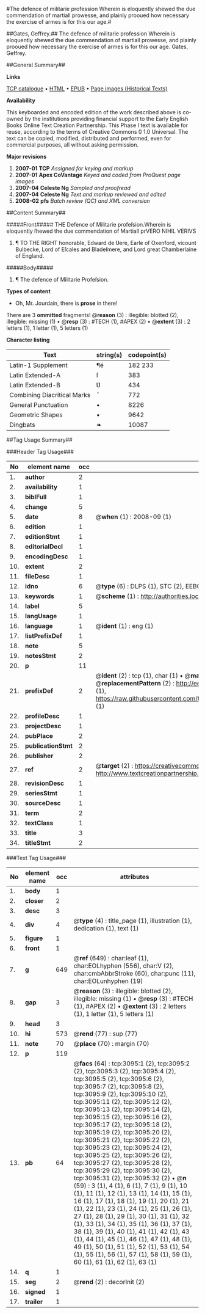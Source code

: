 #The defence of militarie profession Wherein is eloquently shewed the due commendation of martiall prowesse, and plainly prooued how necessary the exercise of armes is for this our age.#

##Gates, Geffrey.##
The defence of militarie profession Wherein is eloquently shewed the due commendation of martiall prowesse, and plainly prooued how necessary the exercise of armes is for this our age.
Gates, Geffrey.

##General Summary##

**Links**

[TCP catalogue](http://www.ota.ox.ac.uk/tcp/)  • 
[HTML](http://tei.it.ox.ac.uk/tcp/Texts-HTML/free/A01/A01555.html)  • 
[EPUB](http://tei.it.ox.ac.uk/tcp/Texts-EPUB/free/A01/A01555.epub) • 
[Page images (Historical Texts)](https://data.historicaltexts.jisc.ac.uk/view?pubId=eebo-99838707e&pageId=eebo-99838707e-3095-1)

**Availability**

This keyboarded and encoded edition of the
	       work described above is co-owned by the institutions
	       providing financial support to the Early English Books
	       Online Text Creation Partnership. This Phase I text is
	       available for reuse, according to the terms of Creative
	       Commons 0 1.0 Universal. The text can be copied,
	       modified, distributed and performed, even for
	       commercial purposes, all without asking permission.

**Major revisions**

1. __2007-01__ __TCP__ *Assigned for keying and markup*
1. __2007-01__ __Apex CoVantage__ *Keyed and coded from ProQuest page images*
1. __2007-04__ __Celeste Ng__ *Sampled and proofread*
1. __2007-04__ __Celeste Ng__ *Text and markup reviewed and edited*
1. __2008-02__ __pfs__ *Batch review (QC) and XML conversion*

##Content Summary##

#####Front#####
THE Defence of Militarie profeſsion.Wherein is eloquently ſhewed the due commendation of Martiall prVERO NIHIL VERIVS
1. ¶ TO THE RIGHT honorable, Edward de Ʋere, Earle of Oxenford, vicount Bulbecke, Lord of Eſcales and Bladeſmere, and Lord great Chamberlaine of England.

#####Body#####

1. ¶ The defence of Militarie Profeſsion.

**Types of content**

  * Oh, Mr. Jourdain, there is **prose** in there!

There are 3 **ommitted** fragments! 
 @__reason__ (3) : illegible: blotted (2), illegible: missing (1)  •  @__resp__ (3) : #TECH (1), #APEX (2)  •  @__extent__ (3) : 2 letters (1), 1 letter (1), 5 letters (1)

**Character listing**


|Text|string(s)|codepoint(s)|
|---|---|---|
|Latin-1 Supplement|¶é|182 233|
|Latin Extended-A|ſ|383|
|Latin Extended-B|Ʋ|434|
|Combining             Diacritical Marks|̄|772|
|General Punctuation|•|8226|
|Geometric Shapes|▪|9642|
|Dingbats|❧|10087|

##Tag Usage Summary##

###Header Tag Usage###

|No|element name|occ|attributes|
|---|---|---|---|
|1.|__author__|2||
|2.|__availability__|1||
|3.|__biblFull__|1||
|4.|__change__|5||
|5.|__date__|8| @__when__ (1) : 2008-09 (1)|
|6.|__edition__|1||
|7.|__editionStmt__|1||
|8.|__editorialDecl__|1||
|9.|__encodingDesc__|1||
|10.|__extent__|2||
|11.|__fileDesc__|1||
|12.|__idno__|6| @__type__ (6) : DLPS (1), STC (2), EEBO-CITATION (1), PROQUEST (1), VID (1)|
|13.|__keywords__|1| @__scheme__ (1) : http://authorities.loc.gov/ (1)|
|14.|__label__|5||
|15.|__langUsage__|1||
|16.|__language__|1| @__ident__ (1) : eng (1)|
|17.|__listPrefixDef__|1||
|18.|__note__|5||
|19.|__notesStmt__|2||
|20.|__p__|11||
|21.|__prefixDef__|2| @__ident__ (2) : tcp (1), char (1)  •  @__matchPattern__ (2) : ([0-9\-]+):([0-9IVX]+) (1), (.+) (1)  •  @__replacementPattern__ (2) : http://eebo.chadwyck.com/downloadtiff?vid=$1&page=$2 (1), https://raw.githubusercontent.com/textcreationpartnership/Texts/master/tcpchars.xml#$1 (1)|
|22.|__profileDesc__|1||
|23.|__projectDesc__|1||
|24.|__pubPlace__|2||
|25.|__publicationStmt__|2||
|26.|__publisher__|2||
|27.|__ref__|2| @__target__ (2) : https://creativecommons.org/publicdomain/zero/1.0/ (1), http://www.textcreationpartnership.org/docs/. (1)|
|28.|__revisionDesc__|1||
|29.|__seriesStmt__|1||
|30.|__sourceDesc__|1||
|31.|__term__|2||
|32.|__textClass__|1||
|33.|__title__|3||
|34.|__titleStmt__|2||


###Text Tag Usage###

|No|element name|occ|attributes|
|---|---|---|---|
|1.|__body__|1||
|2.|__closer__|2||
|3.|__desc__|3||
|4.|__div__|4| @__type__ (4) : title_page (1), illustration (1), dedication (1), text (1)|
|5.|__figure__|1||
|6.|__front__|1||
|7.|__g__|649| @__ref__ (649) : char:leaf (1), char:EOLhyphen (556), char:V (2), char:cmbAbbrStroke (60), char:punc (11), char:EOLunhyphen (19)|
|8.|__gap__|3| @__reason__ (3) : illegible: blotted (2), illegible: missing (1)  •  @__resp__ (3) : #TECH (1), #APEX (2)  •  @__extent__ (3) : 2 letters (1), 1 letter (1), 5 letters (1)|
|9.|__head__|3||
|10.|__hi__|573| @__rend__ (77) : sup (77)|
|11.|__note__|70| @__place__ (70) : margin (70)|
|12.|__p__|119||
|13.|__pb__|64| @__facs__ (64) : tcp:3095:1 (2), tcp:3095:2 (2), tcp:3095:3 (2), tcp:3095:4 (2), tcp:3095:5 (2), tcp:3095:6 (2), tcp:3095:7 (2), tcp:3095:8 (2), tcp:3095:9 (2), tcp:3095:10 (2), tcp:3095:11 (2), tcp:3095:12 (2), tcp:3095:13 (2), tcp:3095:14 (2), tcp:3095:15 (2), tcp:3095:16 (2), tcp:3095:17 (2), tcp:3095:18 (2), tcp:3095:19 (2), tcp:3095:20 (2), tcp:3095:21 (2), tcp:3095:22 (2), tcp:3095:23 (2), tcp:3095:24 (2), tcp:3095:25 (2), tcp:3095:26 (2), tcp:3095:27 (2), tcp:3095:28 (2), tcp:3095:29 (2), tcp:3095:30 (2), tcp:3095:31 (2), tcp:3095:32 (2)  •  @__n__ (59) : 3 (1), 4 (1), 6 (1), 7 (1), 9 (1), 10 (1), 11 (1), 12 (1), 13 (1), 14 (1), 15 (1), 16 (1), 17 (1), 18 (1), 19 (1), 20 (1), 21 (1), 22 (1), 23 (1), 24 (1), 25 (1), 26 (1), 27 (1), 28 (1), 29 (1), 30 (1), 31 (1), 32 (1), 33 (1), 34 (1), 35 (1), 36 (1), 37 (1), 38 (1), 39 (1), 40 (1), 41 (1), 42 (1), 43 (1), 44 (1), 45 (1), 46 (1), 47 (1), 48 (1), 49 (1), 50 (1), 51 (1), 52 (1), 53 (1), 54 (1), 55 (1), 56 (1), 57 (1), 58 (1), 59 (1), 60 (1), 61 (1), 62 (1), 63 (1)|
|14.|__q__|1||
|15.|__seg__|2| @__rend__ (2) : decorInit (2)|
|16.|__signed__|1||
|17.|__trailer__|1||
